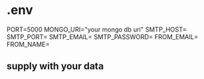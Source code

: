 # .env

PORT=5000
MONGO_URI="your mongo db uri"
SMTP_HOST=
SMTP_PORT=
SMTP_EMAIL=
SMTP_PASSWORD=
FROM_EMAIL=
FROM_NAME=

## supply with your data

